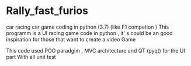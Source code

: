 # Rally_fast_furios

car racing car  game coding in python (3.7) (like F1 competion )
This programm is a UI racing game code in python , it' s could be an good inspiration for those that want to create a video Game

This code used POO paradgim , MVC architecture and  QT (pyqt) for the UI part
With all unit test

